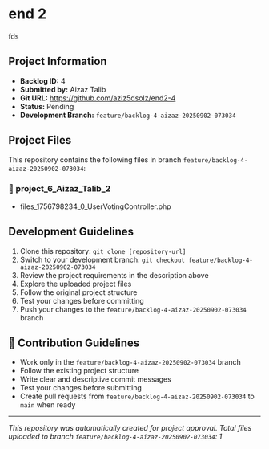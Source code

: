 # end 2

fds

## Project Information

- **Backlog ID:** 4
- **Submitted by:** Aizaz Talib
- **Git URL:** https://github.com/aziz5dsolz/end2-4
- **Status:** Pending
- **Development Branch:** `feature/backlog-4-aizaz-20250902-073034`

## Project Files

This repository contains the following files in branch `feature/backlog-4-aizaz-20250902-073034`:

### 📁 project_6_Aizaz_Talib_2
- files_1756798234_0_UserVotingController.php

## Development Guidelines

1. Clone this repository: `git clone [repository-url]`
2. Switch to your development branch: `git checkout feature/backlog-4-aizaz-20250902-073034`
3. Review the project requirements in the description above
4. Explore the uploaded project files
5. Follow the original project structure
6. Test your changes before committing
7. Push your changes to the `feature/backlog-4-aizaz-20250902-073034` branch

## 🤝 Contribution Guidelines

- Work only in the `feature/backlog-4-aizaz-20250902-073034` branch
- Follow the existing project structure
- Write clear and descriptive commit messages
- Test your changes before submitting
- Create pull requests from `feature/backlog-4-aizaz-20250902-073034` to `main` when ready

---

*This repository was automatically created for project approval. Total files uploaded to branch `feature/backlog-4-aizaz-20250902-073034`: 1*
